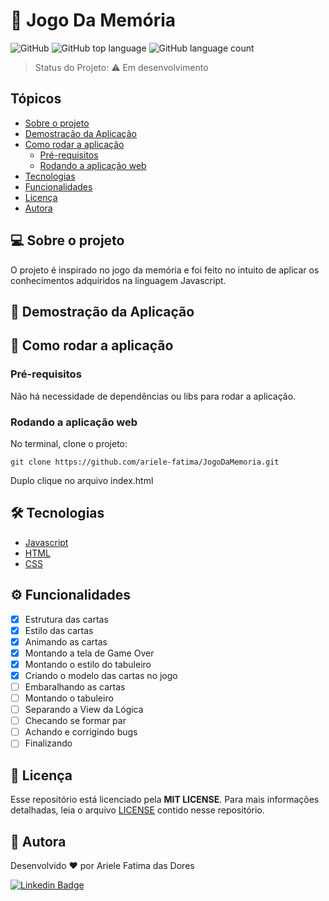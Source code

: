 # :elephant: Jogo Da Memória
![GitHub](https://img.shields.io/github/license/ariele-fatima/JogoDaMemoria?style=plastic)
![GitHub top language](https://img.shields.io/github/languages/top/ariele-fatima/JogoDaMemoria?style=plastic)
![GitHub language count](https://img.shields.io/github/languages/count/ariele-fatima/JogoDaMemoria?style=plastic)

> Status do Projeto: :warning: Em desenvolvimento


## Tópicos 

* [Sobre o projeto](#-sobre-o-projeto)
* [Demostração da Aplicação](#-demostração-da-aplicação)
* [Como rodar a aplicação](#-como-rodar-a-aplicação)
  * [Pré-requisitos](#pré-requisitos)
  * [Rodando a aplicação web](#rodando-a-aplicação-web)
* [Tecnologias](#-tecnologias)
* [Funcionalidades](#-funcionalidades)
* [Licença](#-licença)
* [Autora](#-autora)


## 💻 Sobre o projeto

O projeto é inspirado no jogo da memória e foi feito no intuito de aplicar os conhecimentos adquiridos na linguagem Javascript.



## 🎨 Demostração da Aplicação

## 🚀 Como rodar a aplicação

### Pré-requisitos
Não há necessidade de dependências ou libs para rodar a aplicação.

### Rodando a aplicação web
No terminal, clone o projeto: 

```
git clone https://github.com/ariele-fatima/JogoDaMemoria.git
```

Duplo clique no arquivo index.html

## 🛠 Tecnologias

- [Javascript](https://developer.mozilla.org/pt-BR/docs/Web/JavaScript)
- [HTML](https://developer.mozilla.org/pt-BR/docs/Web/HTML)
- [CSS](https://developer.mozilla.org/pt-BR/docs/Web/CSS)

## ⚙ Funcionalidades

- [x]  Estrutura das cartas
- [x]  Estilo das cartas
- [x]  Animando as cartas
- [x]  Montando a tela de Game Over
- [x]  Montando o estilo do tabuleiro
- [x]  Criando o modelo das cartas no jogo
- [ ]  Embaralhando as cartas
- [ ]  Montando o tabuleiro
- [ ]  Separando a View da Lógica
- [ ]  Checando se formar par
- [ ]  Achando e corrigindo bugs
- [ ]  Finalizando

## 📝 Licença

Esse repositório está licenciado pela **MIT LICENSE**. Para mais informações detalhadas, leia o arquivo [LICENSE](./LICENSE) contido nesse repositório.

## 🦸 Autora

Desenvolvido ❤️ por Ariele Fatima das Dores

[![Linkedin Badge](https://img.shields.io/badge/-Ariele-blue?style=flat-square&logo=Linkedin&logoColor=white&link=https://www.linkedin.com/in/ariele-fatima-057579191/)](https://www.linkedin.com/in/ariele-fatima-057579191/) 
